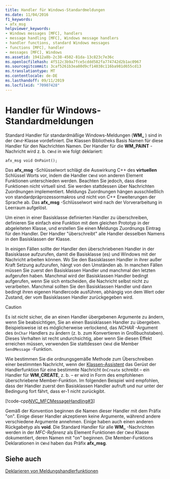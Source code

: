 ```yaml
---
title: Handler für Windows-Standardmeldungen
ms.date: 11/04/2016
f1_keywords:
- afx_msg
helpviewer_keywords:
- Windows messages [MFC], handlers
- message handling [MFC], Windows message handlers
- handler functions, standard Windows messages
- functions [MFC], handler
- messages [MFC], Windows
ms.assetid: 19412a8b-2c38-4502-81da-13c823c7e36c
ms.openlocfilehash: 4f512c3b9a7fce5cddd582fa774742d2b1ac0967
ms.sourcegitcommit: 3caf5261b3ea80d9cf14038c116ba981d655cd13
ms.translationtype: MT
ms.contentlocale: de-DE
ms.lasthandoff: 09/11/2019
ms.locfileid: "70907428"
---
```

# <a name="handlers-for-standard-windows-messages"></a>Handler für Windows-Standardmeldungen

Standard Handler für standardmäßige Windows-Meldungen (**WM_** ) sind in der `CWnd`-Klasse vordefiniert. Die Klassen Bibliotheks Basis Namen für diese Handler für den Nachrichten Namen. Der Handler für die **WM_PAINT** -Nachricht wird z. b. `CWnd` in wie folgt deklariert:

`afx_msg void OnPaint();`

Das **afx_msg** -Schlüsselwort schlägt die Auswirkung C++ des **virtuellen** Schlüssel Worts vor, indem die Handler `CWnd` von anderen Element Funktionen unterschieden werden. Beachten Sie jedoch, dass diese Funktionen nicht virtuell sind. Sie werden stattdessen über Nachrichten Zuordnungen implementiert. Meldungs Zuordnungen hängen ausschließlich von standardpräprozessormakros und nicht von C++ Erweiterungen der Sprache ab. Das **afx_msg** -Schlüsselwort wird nach der Vorverarbeitung in Leerraum aufgelöst.

Um einen in einer Basisklasse definierten Handler zu überschreiben, definieren Sie einfach eine Funktion mit dem gleichen Prototyp in der abgeleiteten Klasse, und erstellen Sie einen Meldungs Zuordnungs Eintrag für den Handler. Der Handler "überschreibt" alle Handler desselben Namens in den Basisklassen der Klasse.

In einigen Fällen sollte der Handler den überschriebenen Handler in der Basisklasse aufzurufen, damit die Basisklasse (es) und Windows mit der Nachricht arbeiten können. Wo Sie den Basisklassen Handler in ihrer außer Kraft Setzung aufzurufen, hängt von den Umständen ab. In manchen Fällen müssen Sie zuerst den Basisklassen Handler und manchmal den letzten aufgerufen haben. Manchmal wird der Basisklassen Handler bedingt aufgerufen, wenn Sie sich entscheiden, die Nachricht selbst nicht zu verarbeiten. Manchmal sollten Sie den Basisklassen Handler und dann bedingt ihren eigenen Handlercode ausführen, abhängig von dem Wert oder Zustand, der vom Basisklassen Handler zurückgegeben wird.

> [!CAUTION]
>  Es ist nicht sicher, die an einen Handler übergebenen Argumente zu ändern, wenn Sie beabsichtigen, Sie an einen Basisklassen Handler zu übergeben. Beispielsweise ist es möglicherweise verlockend, das *NCHAR* -Argument des `OnChar` Handlers zu ändern (z. b. zum Konvertieren in Großbuchstaben). Dieses Verhalten ist recht undurchsichtig, aber wenn Sie diesen Effekt erreichen müssen, verwenden Sie stattdessen `CWnd` die Member `SendMessage` -Funktion.

Wie bestimmen Sie die ordnungsgemäße Methode zum Überschreiben einer bestimmten Nachricht, wenn der [Klassen-Assistent](reference/mfc-class-wizard.md) das Gerüst der Handlerfunktion für eine bestimmte Nachricht `OnCreate` schreibt – ein Handler für **WM_CREATE**, z. b. – er wird in Form des empfohlenen überschriebene Member-Funktion. Im folgenden Beispiel wird empfohlen, dass der Handler zuerst den Basisklassen Handler aufruft und nur unter der Bedingung fort fährt, dass er-1 nicht zurückgibt.

[!code-cpp[NVC_MFCMessageHandling#3](../mfc/codesnippet/cpp/handlers-for-standard-windows-messages_1.cpp)]

Gemäß der Konvention beginnen die Namen dieser Handler mit dem Präfix "on". Einige dieser Handler akzeptieren keine Argumente, während andere verschiedene Argumente annehmen. Einige haben auch einen anderen Rückgabetyp als **void**. Die Standard Handler für alle **WM_** -Nachrichten werden in der *MFC-Referenz* als Element Funktionen der `CWnd` Klasse dokumentiert, deren Namen mit "on" beginnen. Die Member-Funktions Deklarationen in `CWnd` haben das Präfix **afx_msg**.

## <a name="see-also"></a>Siehe auch

[Deklarieren von Meldungshandlerfunktionen](../mfc/declaring-message-handler-functions.md)

